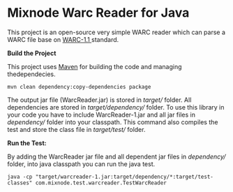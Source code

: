 # Mixnode Warc Reader for Java
This project is an open-source very simple WARC reader which can parse a WARC file base on <a href="https://iipc.github.io/warc-specifications/specifications/warc-format/warc-1.0/">  WARC-1.1 </a> standard. 

<b>Build the Project</b>

This project uses <a href="https://maven.apache.org/">Maven</a> for building the code and managing thedependecies.

```
mvn clean dependency:copy-dependencies package
```

The output jar file (WarcReader.jar) is stored in <I>target/</I> folder.
All dependencies are stored in <I>target/dependency/</I> folder.
To use this library in your code you have to include WarcReader-1.jar and all jar files in <I>dependency/</I> folder into your classpath.
This command also compiles the test and store the class file in <I>target/test/</I> folder.


<b>Run the Test:</b>

By adding the WarcReader jar file and all dependent jar files in <I>dependency/</I> folder, into java classpath you can run the java test.

```
java -cp "target/warcreader-1.jar:target/dependency/*:target/test-classes" com.mixnode.test.warcreader.TestWarcReader
```

